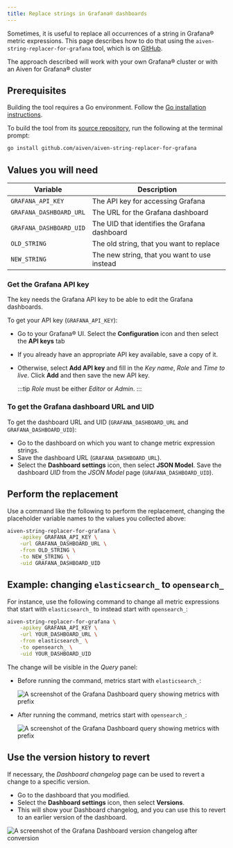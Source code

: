 ```yaml
---
title: Replace strings in Grafana® dashboards
---
```


Sometimes, it is useful to replace all occurrences of a string in
Grafana® metric expressions. This page describes how to do that using
the `aiven-string-replacer-for-grafana` tool, which is on
[GitHub](https://github.com/aiven/aiven-string-replacer-for-grafana).

The approach described will work with your own Grafana® cluster or with
an Aiven for Grafana® cluster

## Prerequisites

Building the tool requires a Go environment. Follow the [Go installation
instructions](https://go.dev/dl/).

To build the tool from its [source
repository](https://github.com/aiven/aiven-string-replacer-for-grafana),
run the following at the terminal prompt:

```bash
go install github.com/aiven/aiven-string-replacer-for-grafana
```

## Values you will need

 | Variable                | Description                                   |
 | ----------------------- | --------------------------------------------- |
 | `GRAFANA_API_KEY`       | The API key for accessing Grafana             |
 | `GRAFANA_DASHBOARD_URL` | The URL for the Grafana dashboard             |
 | `GRAFANA_DASHBOARD_UID` | The UID that identifies the Grafana dashboard |
 | `OLD_STRING`            | The old string, that you want to replace      |
 | `NEW_STRING`            | The new string, that you want to use instead  |

### Get the Grafana API key

The key needs the Grafana API key to be able to edit the Grafana
dashboards.

To get your API key (`GRAFANA_API_KEY`):

-   Go to your Grafana® UI. Select the **Configuration** icon and then
    select the **API keys** tab

-   If you already have an appropriate API key available, save a copy of
    it.

-   Otherwise, select **Add API key** and fill in the *Key name*, *Role*
    and *Time to live*. Click **Add** and then save the new API key.

    :::tip
    *Role* must be either *Editor* or *Admin*.
    :::

### To get the Grafana dashboard URL and UID

To get the dashboard URL and UID (`GRAFANA_DASHBOARD_URL` and
`GRAFANA_DASHBOARD_UID`):

-   Go to the dashboard on which you want to change metric expression
    strings.
-   Save the dashboard URL (`GRAFANA_DASHBOARD_URL`).
-   Select the **Dashboard settings** icon, then select **JSON Model**.
    Save the dashboard *UID* from the *JSON Model* page
    (`GRAFANA_DASHBOARD_UID`).

## Perform the replacement

Use a command like the following to perform the replacement, changing
the placeholder variable names to the values you collected above:

```bash
aiven-string-replacer-for-grafana \
    -apikey GRAFANA_API_KEY \
    -url GRAFANA_DASHBOARD_URL \
    -from OLD_STRING \
    -to NEW_STRING \
    -uid GRAFANA_DASHBOARD_UID
```

## Example: changing `elasticsearch_` to `opensearch_`

For instance, use the following command to change all metric expressions
that start with `elasticsearch_` to instead start with `opensearch_`:

```bash
aiven-string-replacer-for-grafana \
    -apikey GRAFANA_API_KEY \
    -url YOUR_DASHBOARD_URL \
    -from elasticsearch_ \
    -to opensearch_ \
    -uid YOUR_DASHBOARD_UID
```

The change will be visible in the *Query* panel:

-   Before running the command, metrics start with `elasticsearch_`:

    ![A screenshot of the Grafana Dashboard query showing metrics with prefix](/images/content/products/grafana/query-with-elasticsearch-prefix.png)

-   After running the command, metrics start with `opensearch_`:

    ![A screenshot of the Grafana Dashboard query showing metrics with prefix](/images/content/products/grafana/query-with-opensearch-prefix.png)

## Use the version history to revert

If necessary, the *Dashboard changelog* page can be used to revert a
change to a specific version.

-   Go to the dashboard that you modified.
-   Select the **Dashboard settings** icon, then select **Versions**.
-   This will show your Dashboard changelog, and you can use this to
    revert to an earlier version of the dashboard.

![A screenshot of the Grafana Dashboard version changelog after conversion](/images/content/products/grafana/grafana-version-changelog.png)
